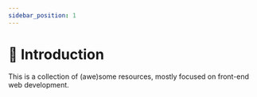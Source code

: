 ```yaml
---
sidebar_position: 1
---
```


# 👋 Introduction

This is a collection of (awe)some resources, mostly focused on front-end web development.
